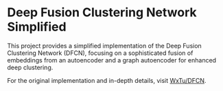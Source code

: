 # Deep Fusion Clustering Network Simplified

This project provides a simplified implementation of the Deep Fusion Clustering Network (DFCN), focusing on a sophisticated fusion of embeddings from an autoencoder and a graph autoencoder for enhanced deep clustering. 

For the original implementation and in-depth details, visit [WxTu/DFCN](https://github.com/WxTu/DFCN).
